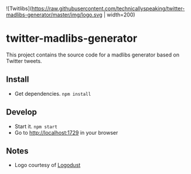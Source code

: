 ![Twitlibs](https://raw.githubusercontent.com/technicallyspeaking/twitter-madlibs-generator/master/img/logo.svg | width=200)

# twitter-madlibs-generator

This project contains the source code for a madlibs generator based on Twitter tweets.

## Install

- Get dependencies. `npm install`

## Develop

- Start it. `npm start`
- Go to [http://localhost:1729](http://localhost:1729) in your browser


## Notes

- Logo courtesy of [Logodust](http://logodust.com/)

